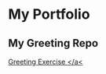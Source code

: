 # My Portfolio
## My Greeting Repo
<a href="http://redt1000.github.io/greeting"> Greeting Exercise </a<
